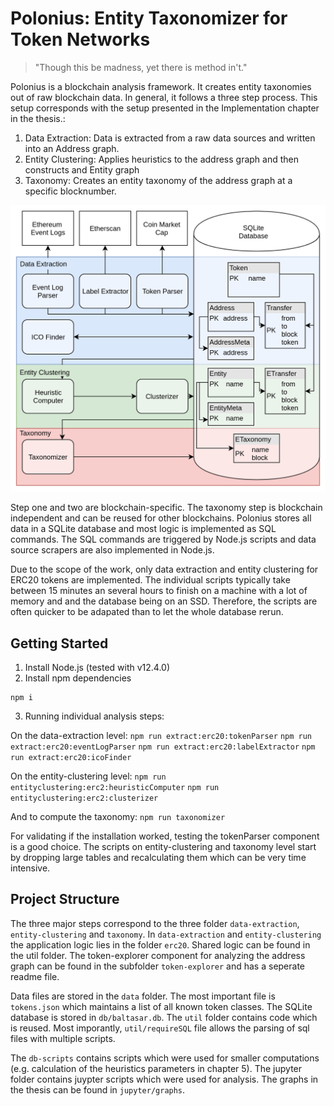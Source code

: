 # Polonius: Entity Taxonomizer for Token Networks

> "Though this be madness, yet there is method in't."

Polonius is a blockchain analysis framework. It creates entity taxonomies out of raw blockchain data. In general, it follows a three step process. This setup corresponds with the setup presented in the Implementation chapter in the thesis.:
1. Data Extraction: Data is extracted from a raw data sources and written into an Address graph.
2. Entity Clustering: Applies heuristics to the address graph and then constructs and Entity graph
3. Taxonomy: Creates an entity taxonomy of the address graph at a specific blocknumber.

![alt text](m.png "Model")

Step one and two are blockchain-specific. The taxonomy step is blockchain independent and can be reused for other blockchains. Polonius stores all data in a SQLite database and most logic is implemented as SQL commands. The SQL commands are triggered by Node.js scripts and data source scrapers are also implemented in Node.js.

Due to the scope of the work, only data extraction and entity clustering for ERC20 tokens are implemented. The individual scripts typically take between 15 minutes an several hours to finish on a machine with a lot of memory and and the database being on an SSD. Therefore, the scripts are often quicker to be adapated than to let the whole database rerun. 

## Getting Started

1. Install Node.js (tested with v12.4.0)
2. Install npm dependencies
```
npm i
```
3. Running individual analysis steps:

On the data-extraction level:
```npm run extract:erc20:tokenParser```
```npm run extract:erc20:eventLogParser```
```npm run extract:erc20:labelExtractor```
```npm run extract:erc20:icoFinder```

On the entity-clustering level:
```npm run entityclustering:erc2:heuristicComputer```
```npm run entityclustering:erc2:clusterizer```

And to compute the taxonomy:
```npm run taxonomizer```

For validating if the installation worked, testing the tokenParser component is a good choice. The scripts on entity-clustering and taxonomy level start by dropping large tables and recalculating them which can be very time intensive.

## Project Structure

The three major steps correspond to the three folder `data-extraction`, `entity-clustering` and `taxonomy`. In `data-extraction` and `entity-clustering` the application logic lies in the folder `erc20`. Shared logic can be found in the util folder. The token-explorer component for analyzing the address graph can be found in the subfolder `token-explorer` and has a seperate readme file.

Data files are stored in the `data` folder. The most important file is `tokens.json` which maintains a list of all known token classes. The SQLite database is stored in `db/baltasar.db`. The `util` folder contains code which is reused. Most imporantly, `util/requireSQL` file allows the parsing of sql files with multiple scripts.

The `db-scripts` contains scripts which were used for smaller computations (e.g. calculation of the heuristics parameters in chapter 5). The jupyter folder contains juypter scripts which were used for analysis. The graphs in the thesis can be found in `jupyter/graphs`.